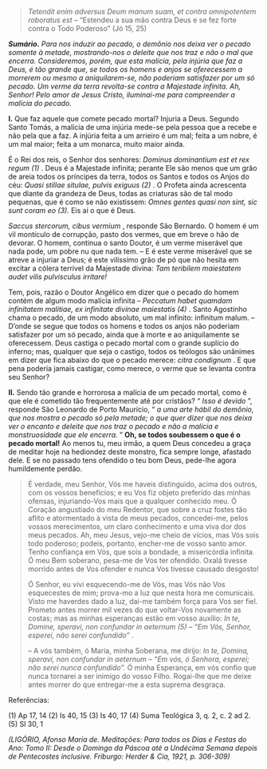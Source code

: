> *Tetendit enim adversus Deum manum suam, et contra omnipotentem roboratus est* – “Estendeu a sua mão contra Deus e se fez forte contra o Todo Poderoso” (Jó 15, 25)

***Sumário.** Para nos induzir ao pecado, o demônio nos deixa ver o pecado somente à metade, mostrando-nos o deleite que nos traz e não o mal que encerra. Consideremos, porém, que esta malícia, pela injúria que faz a Deus, é tão grande que, se todos os homens e anjos se oferecessem a morrerem ou mesmo a aniquilarem-se, não poderiam satisfazer por um só pecado. Um verme da terra revolta-se contra a Majestade infinita. Ah, Senhor! Pelo amor de Jesus Cristo, iluminai-me para compreender a malícia do pecado.*

**I.** Que faz aquele que comete pecado mortal? Injuria a Deus. Segundo Santo Tomás, a malícia de uma injúria mede-se pela pessoa que a recebe e não pela que a faz. A injúria feita a um arrieiro é um mal; feita a um nobre, é um mal maior; feita a um monarca, muito maior ainda.

É o Rei dos reis, o Senhor dos senhores: *Dominus dominantium est et rex regum (1)* . Deus é a Majestade infinita; perante Ele são menos que um grão de areia todos os príncipes da terra, todos os Santos e todos os Anjos do céu: *Quasi stillae situlae, pulvis exiguus (2)* . O Profeta ainda acrescenta que diante da grandeza de Deus, todas as criaturas são de tal modo pequenas, que é como se não existissem: *Omnes gentes quasi non sint, sic sunt coram eo (3).* Eis aí o que é Deus.

*Saccus stercorum, cibus vermium* , responde São Bernardo. O homem é um vil montículo de corrupção, pasto dos vermes, que em breve o hão de devorar. O homem, continua o santo Doutor, é um verme miserável que nada pode, um pobre nu que nada tem. – E é este verme miserável que se atreve a injuriar a Deus; é este vilíssimo grão de pó que não hesita em excitar a cólera terrível da Majestade divina: *Tam teribilem maiestatem audet vilis pulvisculus irritare!*

Tem, pois, razão o Doutor Angélico em dizer que o pecado do homem contém de algum modo malícia infinita – *Peccatum habet quamdam infinitatem malitiae, ex infinitate divinae maiestatis (4)* . Santo Agostinho chama o pecado, de um modo absoluto, um mal infinito: infinitum malum. – D’onde se segue que todos os homens e todos os anjos não poderiam satisfazer por um só pecado, ainda que à morte e ao aniquilamente se oferecessem. Deus castiga o pecado mortal com o grande suplício do inferno; mas, qualquer que seja o castigo, todos os teólogos são unânimes em dizer que fica abaixo do que o pecado merece: *citra condignum* . E que pena poderia jamais castigar, como merece, o verme que se levanta contra seu Senhor?

**II.** Sendo tão grande e horrorosa a malícia de um pecado mortal, como é que ele é cometido tão frequentemente até por cristãos? “ *Isso é devido* ”, responde São Leonardo de Porto Maurício, “ *a uma arte hábil do demônio, que nos mostra o pecado só pela metade; o que quer dizer que nos deixa ver o encanto e deleite que nos traz o pecado e não a malícia e monstruosidade que ele encerra.* ” **Oh, se todos soubessem o que é o pecado mortal!** Ao menos tu, meu irmão, a quem Deus concedeu a graça de meditar hoje na hediondez deste monstro, fica sempre longe, afastado dele. E se no passado tens ofendido o teu bom Deus, pede-lhe agora humildemente perdão.

> É verdade, meu Senhor, Vós me haveis distinguido, acima dos outros, com os vossos benefícios; e eu Vos fiz objeto preferido das minhas ofensas, injuriando-Vos mais que a qualquer conhecido meu. Ó Coração angustiado do meu Redentor, que sobre a cruz fostes tão aflito e atormentado à vista de meus pecados, concedei-me, pelos vossos merecimentos, um claro conhecimento e uma viva dor dos meus pecados. Ah, meu Jesus, vejo-me cheio de vícios, mas Vós sois todo poderoso; podeis, portanto, encher-me de vosso santo amor. Tenho confiança em Vós, que sois a bondade, a misericórdia infinita. Ó meu Bem soberano, pesa-me de Vos ter ofendido. Oxalá tivesse morrido antes de Vos ofender e nunca Vos tivesse causado desgosto!
>
> Ó Senhor, eu vivi esquecendo-me de Vós, mas Vós não Vos esquecestes de mim; prova-mo a luz que nesta hora me comunicais. Visto me haverdes dado a luz, dai-me também força para Vos ser fiel. Prometo antes morrer mil vezes do que voltar-Vos novamente as costas; mas as minhas esperanças estão em vosso auxílio: *In te, Domine, speravi, non confundar in aeternum (5) – “Em Vós, Senhor, esperei, não serei confundido”* .
>
> – A vós também, ó Maria, minha Soberana, me dirijo: *In te, Domina, speravi, non confundar in aeternum – “Em vós, ó Senhora, esperei; não serei nunca confundido”.* Ó minha Esperança, em vós confio que nunca tornarei a ser inimigo do vosso Filho. Rogai-lhe que me deixe antes morrer do que entregar-me a esta suprema desgraça.

Referências:

\(1\) Ap 17, 14 (2) Is 40, 15 (3) Is 40, 17 (4) Suma Teológica 3, q. 2, c. 2 ad 2. (5) Sl 30, 1

*(LIGÓRIO, Afonso Maria de. Meditações: Para todos os Dias e Festas do Ano: Tomo II: Desde o Domingo da Páscoa até a Undécima Semana depois de Pentecostes inclusive. Friburgo: Herder & Cia, 1921, p. 306-309)*

